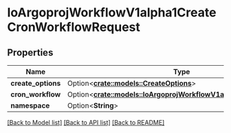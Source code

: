 # IoArgoprojWorkflowV1alpha1CreateCronWorkflowRequest

## Properties

Name | Type | Description | Notes
------------ | ------------- | ------------- | -------------
**create_options** | Option<[**crate::models::CreateOptions**](CreateOptions.md)> |  | [optional]
**cron_workflow** | Option<[**crate::models::IoArgoprojWorkflowV1alpha1CronWorkflow**](io.argoproj.workflow.v1alpha1.CronWorkflow.md)> |  | [optional]
**namespace** | Option<**String**> |  | [optional]

[[Back to Model list]](../README.md#documentation-for-models) [[Back to API list]](../README.md#documentation-for-api-endpoints) [[Back to README]](../README.md)


